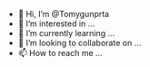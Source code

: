 - 👋 Hi, I’m @Tomygunprta
- 👀 I’m interested in ...
- 🌱 I’m currently learning ...
- 💞️ I’m looking to collaborate on ...
- 📫 How to reach me ...

<!---
Tomygunprta/Tomygunprta is a ✨ special ✨ repository because its `README.md` (this file) appears on your GitHub profile.
You can click the Preview link to take a look at your changes.
--->
